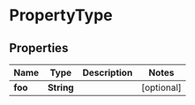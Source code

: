 

# PropertyType


## Properties

| Name | Type | Description | Notes |
|------------ | ------------- | ------------- | -------------|
|**foo** | **String** |  |  [optional] |



